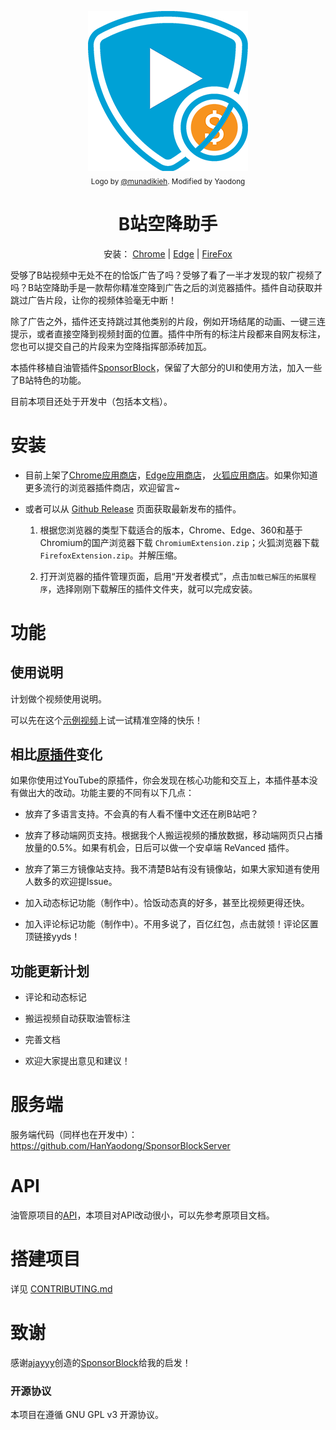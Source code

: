 <p align="center">
  <a href="https://sponsor.ajay.app"><img src="public/icons/LogoSponsorBlocker256px.png" alt="Logo"></img></a>

  <br/>
  <sub>Logo by <a href="https://github.com/munadikieh">@munadikieh</a>. Modified by Yaodong</sub>
</p>

<h1 align="center">B站空降助手</h1>

<p align="center">安装：
  <a href="https://chromewebstore.google.com/detail/eaoelafamejbnggahofapllmfhlhajdd">Chrome</a> |
  <a href="https://microsoftedge.microsoft.com/addons/detail/khkeolgobhdoloioehjgfpobjnmagfha">Edge</a> |
  <a href="https://addons.mozilla.org/firefox/addon/bilisponsorblock/">FireFox</a>
</p>

受够了B站视频中无处不在的恰饭广告了吗？受够了看了一半才发现的软广视频了吗？B站空降助手是一款帮你精准空降到广告之后的浏览器插件。插件自动获取并跳过广告片段，让你的视频体验毫无中断！

除了广告之外，插件还支持跳过其他类别的片段，例如开场结尾的动画、一键三连提示，或者直接空降到视频封面的位置。插件中所有的标注片段都来自网友标注，您也可以提交自己的片段来为空降指挥部添砖加瓦。

本插件移植自油管插件[SponsorBlock](https://github.com/ajayyy/SponsorBlock)，保留了大部分的UI和使用方法，加入一些了B站特色的功能。

目前本项目还处于开发中（包括本文档）。

# 安装

- 目前上架了[Chrome应用商店](https://chromewebstore.google.com/detail/eaoelafamejbnggahofapllmfhlhajdd)，[Edge应用商店](https://microsoftedge.microsoft.com/addons/detail/khkeolgobhdoloioehjgfpobjnmagfha)， [火狐应用商店](https://addons.mozilla.org/en-US/firefox/addon/bilisponsorblock/)。如果你知道更多流行的浏览器插件商店，欢迎留言~

- 或者可以从 [Github Release](https://github.com/HanYaodong/BilibiliSponsorBlock/releases/latest) 页面获取最新发布的插件。

  1. 根据您浏览器的类型下载适合的版本，Chrome、Edge、360和基于Chromium的国产浏览器下载 `ChromiumExtension.zip`；火狐浏览器下载`FirefoxExtension.zip`。并解压缩。

  1. 打开浏览器的插件管理页面，启用“开发者模式”，点击`加载已解压的拓展程序`，选择刚刚下载解压的插件文件夹，就可以完成安装。


# 功能

## 使用说明

计划做个视频使用说明。

可以先在这个[示例视频](https://www.bilibili.com/video/BV1Km42177kz/)上试一试精准空降的快乐！

## 相比[原插件](https://github.com/ajayyy/SponsorBlock)变化

如果你使用过YouTube的原插件，你会发现在核心功能和交互上，本插件基本没有做出大的改动。功能主要的不同有以下几点：

- 放弃了多语言支持。不会真的有人看不懂中文还在刷B站吧？

- 放弃了移动端网页支持。根据我个人搬运视频的播放数据，移动端网页只占播放量的0.5%。如果有机会，日后可以做一个安卓端 ReVanced 插件。

- 放弃了第三方镜像站支持。我不清楚B站有没有镜像站，如果大家知道有使用人数多的欢迎提Issue。

- 加入动态标记功能（制作中）。恰饭动态真的好多，甚至比视频更得还快。

- 加入评论标记功能（制作中）。不用多说了，百亿红包，点击就领！评论区置顶链接yyds！


## 功能更新计划

- 评论和动态标记

- 搬运视频自动获取油管标注

- 完善文档

- 欢迎大家提出意见和建议！

# 服务端

服务端代码（同样也在开发中）：https://github.com/HanYaodong/SponsorBlockServer

# API

油管原项目的[API](https://wiki.sponsor.ajay.app/w/API_Docs)，本项目对API改动很小，可以先参考原项目文档。

# 搭建项目
详见 [CONTRIBUTING.md](CONTRIBUTING.md)

# 致谢

感谢[ajayyy](https://github.com/ajayyy)创造的[SponsorBlock](https://github.com/ajayyy/SponsorBlock)给我的启发！

### 开源协议

本项目在遵循 GNU GPL v3 开源协议。
